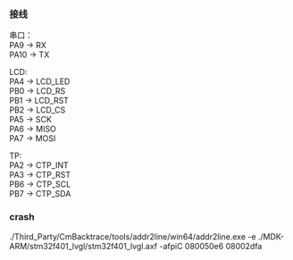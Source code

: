 
### 接线  
串口：  
PA9 -> RX  
PA10 -> TX  

LCD:  
PA4 -> LCD_LED  
PB0 -> LCD_RS  
PB1 -> LCD_RST  
PB2 -> LCD_CS  
PA5 -> SCK  
PA6 -> MISO  
PA7 -> MOSI  

TP:  
PA2 -> CTP_INT  
PA3 -> CTP_RST  
PB6 -> CTP_SCL  
PB7 -> CTP_SDA  

### crash  
./Third_Party/CmBacktrace/tools/addr2line/win64/addr2line.exe -e ./MDK-ARM/stm32f401_lvgl/stm32f401_lvgl.axf -afpiC 080050e6 08002dfa  